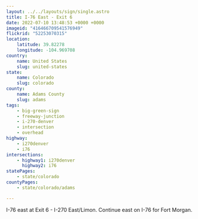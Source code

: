 ```yaml
---
layout: ../../layouts/sign/single.astro
title: I-76 East - Exit 6
date: 2022-07-10 13:48:53 +0000 +0000
imageid: "416466709541576949"
flickrid: "52253070315"
location:
    latitude: 39.82278
    longitude: -104.969708
country:
    name: United States
    slug: united-states
state:
    name: Colorado
    slug: colorado
county:
    name: Adams County
    slug: adams
tags:
    - big-green-sign
    - freeway-junction
    - i-270-denver
    - intersection
    - overhead
highway:
    - i270denver
    - i76
intersections:
    - highway1: i270denver
      highway2: i76
statePages:
    - state/colorado
countyPages:
    - state/colorado/adams

---
```

I-76 east at Exit 6 - I-270 East/Limon.  Continue east on I-76 for Fort Morgan.